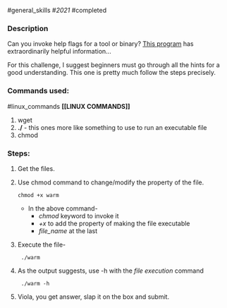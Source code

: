 #general_skills #_2021_ #completed 
### Description

Can you invoke help flags for a tool or binary? [This program](https://mercury.picoctf.net/static/a00f554b16385d9970dae424f66ee1ab/warm) has extraordinarily helpful information...

For this challenge, I suggest beginners must go through all the hints for a good understanding. This one is pretty much follow the steps precisely.

### Commands used:
#linux_commands **[[LINUX COMMANDS]]**
1. wget
2. **./** - this ones more like something to use to run an executable file
3. chmod

### Steps:
1. Get the files.
2.  Use chmod command to change/modify the property of the file.

		chmod +x warm
	- In the above command-
		- *chmod* keyword to invoke it
		- *+x* to add the property of making the file executable
		- *file_name* at the last
3. Execute the file-

		./warm
1. As the output suggests, use -h with the *file execution* command

		./warm -h
1. Viola, you get answer, slap it on the box and submit.